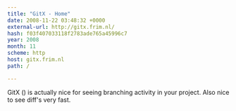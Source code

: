 ```yaml
---
title: "GitX - Home"
date: 2008-11-22 03:48:32 +0000
external-url: http://gitx.frim.nl/
hash: f03f407033118f2783ade765a45996c7
year: 2008
month: 11
scheme: http
host: gitx.frim.nl
path: /

---
```


GitX () is actually nice for seeing branching activity in your project. Also nice to see diff's very fast.
